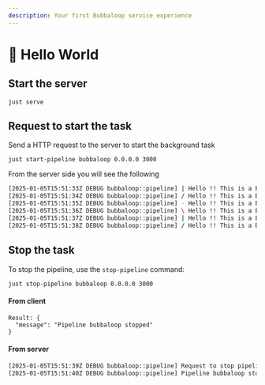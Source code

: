 ```yaml
---
description: Your first Bubbaloop service experience
---
```


# 🌈 Hello World

## Start the server

```
just serve
```

## Request to start the task

Send a HTTP request to the server to start the background task

```
just start-pipeline bubbaloop 0.0.0.0 3000
```

From the server side you will see the following

```bash
[2025-01-05T15:51:33Z DEBUG bubbaloop::pipeline] | Hello !! This is a Bubbaloop !!! 🎮
[2025-01-05T15:51:34Z DEBUG bubbaloop::pipeline] / Hello !! This is a Bubbaloop !!! 🌈
[2025-01-05T15:51:35Z DEBUG bubbaloop::pipeline] - Hello !! This is a Bubbaloop !!! 😊
[2025-01-05T15:51:36Z DEBUG bubbaloop::pipeline] \ Hello !! This is a Bubbaloop !!! 🚀
[2025-01-05T15:51:37Z DEBUG bubbaloop::pipeline] | Hello !! This is a Bubbaloop !!! 🦀
[2025-01-05T15:51:38Z DEBUG bubbaloop::pipeline] / Hello !! This is a Bubbaloop !!! 🎉
```

## Stop the task

To stop the pipeline, use the `stop-pipeline` command:

```
just stop-pipeline bubbaloop 0.0.0.0 3000
```

#### From client

```
Result: {
  "message": "Pipeline bubbaloop stopped"
}
```

#### From server

```bash
[2025-01-05T15:51:39Z DEBUG bubbaloop::pipeline] Request to stop pipeline: bubbaloop
[2025-01-05T15:51:40Z DEBUG bubbaloop::pipeline] Pipeline bubbaloop stopped after 155 iterations
```
